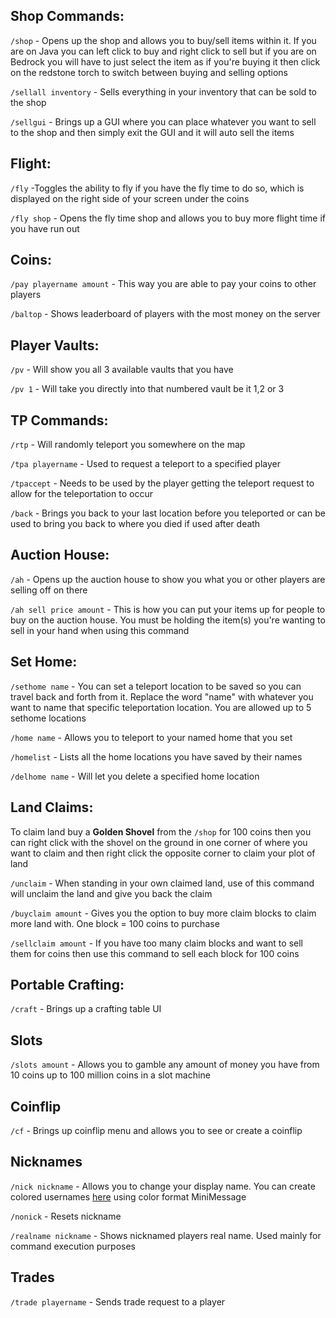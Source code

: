 ## **Shop Commands:**

`/shop` - Opens up the shop and allows you to buy/sell items within it. If you are on Java you can left click to buy and right click to sell but if you are on Bedrock you will have to just select the item as if you're buying it then click on the redstone torch to switch between buying and selling options

`/sellall inventory` - Sells everything in your inventory that can be sold to the shop

`/sellgui` -  Brings up a GUI where you can place whatever you want to sell to the shop and then simply exit the GUI and it will auto sell the items


## **Flight:**

`/fly` -Toggles the ability to fly if you have the fly time to do so, which is displayed on the right side of your screen under the coins

`/fly shop` - Opens the fly time shop and allows you to buy more flight time if you have run out


## **Coins:**

`/pay playername amount` - This way you are able to pay your coins to other players

`/baltop` - Shows leaderboard of players with the most money on the server


## **Player Vaults:**

`/pv` - Will show you all 3 available vaults that you have

`/pv 1` - Will take you directly into that numbered vault be it 1,2 or 3


## **TP Commands:**

`/rtp` - Will randomly teleport you somewhere on the map

`/tpa playername` -  Used to request a teleport to a specified player

`/tpaccept` - Needs to be used by the player getting the teleport request to allow for the teleportation to occur

`/back` - Brings you back to your last location before you teleported or can be used to bring you back to where you died if used after death


## **Auction House:**

`/ah` - Opens up the auction house to show you what you or other players are selling off on there

`/ah sell price amount` - This is how you can put your items up for people to buy on the auction house. You must be holding the item(s) you're wanting to sell in your hand when using this command


## **Set Home:**

`/sethome name` - You can set a teleport location to be saved so you can travel back and forth from it. Replace the word "name" with whatever you want to name that specific teleportation location. You are allowed up to 5 sethome locations

`/home name` - Allows you to teleport to your named home that you set

`/homelist` - Lists all the home locations you have saved by their names

`/delhome name` -  Will let you delete a specified home location


## **Land Claims:**

To claim land buy a **Golden Shovel** from the `/shop` for 100 coins then you can right click with the shovel on the ground in one corner of where you want to claim and then right click the opposite corner to claim your plot of land

`/unclaim` - When standing in your own claimed land, use of this command will unclaim the land and give you back the claim

`/buyclaim amount` - Gives you the option to buy more claim blocks to claim more land with. One block = 100 coins to purchase

`/sellclaim amount` - If you have too many claim blocks and want to sell them for coins then use this command to sell each block for 100 coins


## **Portable Crafting:**

`/craft` - Brings up a crafting table UI


## **Slots**

`/slots amount` - Allows you to gamble any amount of money you have from 10 coins up to 100 million coins in a slot machine


## **Coinflip**

`/cf` - Brings up coinflip menu and allows you to see or create a coinflip


## **Nicknames**

`/nick nickname` - Allows you to change your display name. You can create colored usernames [here](http://gradient.epicsmp.online) using color format MiniMessage

`/nonick` - Resets nickname

`/realname nickname` - Shows nicknamed players real name. Used mainly for command execution purposes


## **Trades**

`/trade playername` - Sends trade request to a player

